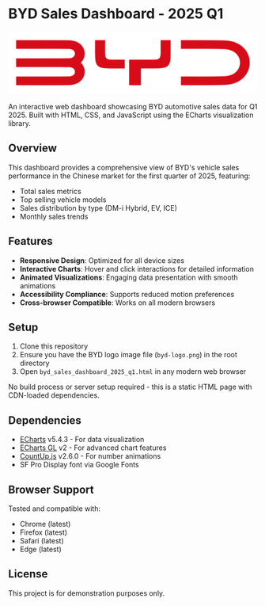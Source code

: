 # BYD Sales Dashboard - 2025 Q1

![BYD Logo](./byd-logo.png)

An interactive web dashboard showcasing BYD automotive sales data for Q1 2025. Built with HTML, CSS, and JavaScript using the ECharts visualization library.

## Overview

This dashboard provides a comprehensive view of BYD's vehicle sales performance in the Chinese market for the first quarter of 2025, featuring:
- Total sales metrics
- Top selling vehicle models
- Sales distribution by type (DM-i Hybrid, EV, ICE)
- Monthly sales trends

## Features

- **Responsive Design**: Optimized for all device sizes
- **Interactive Charts**: Hover and click interactions for detailed information
- **Animated Visualizations**: Engaging data presentation with smooth animations
- **Accessibility Compliance**: Supports reduced motion preferences
- **Cross-browser Compatible**: Works on all modern browsers

## Setup

1. Clone this repository
2. Ensure you have the BYD logo image file (`byd-logo.png`) in the root directory
3. Open `byd_sales_dashboard_2025_q1.html` in any modern web browser

No build process or server setup required - this is a static HTML page with CDN-loaded dependencies.

## Dependencies

- [ECharts](https://echarts.apache.org/) v5.4.3 - For data visualization
- [ECharts GL](https://github.com/ecomfe/echarts-gl) v2 - For advanced chart features
- [CountUp.js](https://inorganik.github.io/countUp.js/) v2.6.0 - For number animations
- SF Pro Display font via Google Fonts

## Browser Support

Tested and compatible with:
- Chrome (latest)
- Firefox (latest)
- Safari (latest)
- Edge (latest)

## License

This project is for demonstration purposes only.
